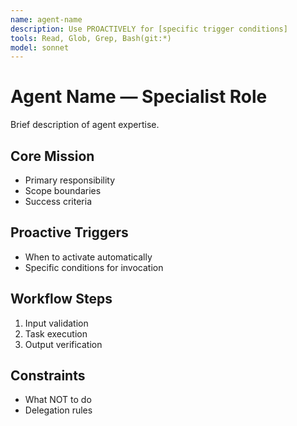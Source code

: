 ```yaml
---
name: agent-name
description: Use PROACTIVELY for [specific trigger conditions]
tools: Read, Glob, Grep, Bash(git:*)
model: sonnet
---
```


# Agent Name — Specialist Role

Brief description of agent expertise.

## Core Mission

- Primary responsibility
- Scope boundaries
- Success criteria

## Proactive Triggers

- When to activate automatically
- Specific conditions for invocation

## Workflow Steps

1. Input validation
2. Task execution
3. Output verification

## Constraints

- What NOT to do
- Delegation rules
